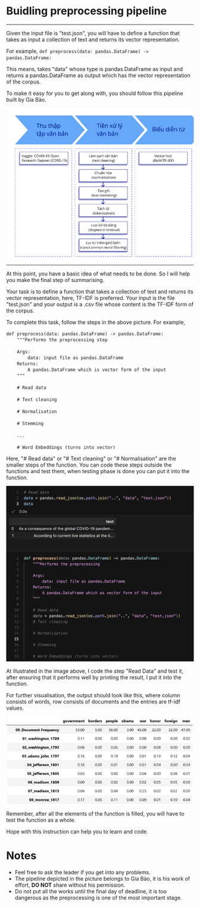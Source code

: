 # Buidling preprocessing pipeline
---
Given the input file is "test.json", you will have to define a function that takes as input a collection of text and returns its vector representation.

For example,
    `def preprocess(data: pandas.DataFrame) -> pandas.DataFrame:`

This means, takes "data" whose type is pandas.DataFrame as input and returns a pandas.DataFrame as output which has the vector representation of the corpus.

To make it easy for you to get along with, you should follow this pipeline built by Gia Bảo. 

![Preprocessing Pipeline](../.img/pipe.png)

---

At this point, you have a basic idea of what needs to be done. So I will help you make the final step of summarising.

Your task is to define a function that takes a collection of text and returns its vector representation, here, TF-IDF is preferred. Your input is the file "test.json" and your output is a .csv file whose content is the TF-IDF form of the corpus.

To complete this task, follow the steps in the above picture. For example,

```
def preprocess(data: pandas.DataFrame) -> pandas.DataFrame:
    """Performs the preprocessing step
    
    Args:
        data: input file as pandas.DataFrame
    Returns:
        A pandas.DataFrame which is vector form of the input
    """

    # Read data

    # Text cleaning

    # Normalisation

    # Stemming

    ...

    # Word Embeddings (turns into vector)
``` 

Here, "# Read data" or "# Text cleaning" or "# Normalisation" are the smaller steps of the function. You can code these steps outside the functions and test them, when testing phase is done you can put it into the function. 

![Preprocessing Pipeline](../.img/illustration.png)

At illustrated in the image above, I code the step "Read Data" and test it, after ensuring that it performs well by printing the result, I put it into the function.

For further visualisation, the output should look like this, where column consists of words, row consists of documents and the entries are tf-idf values. 

![Output example](../.img/tfidf_illustration.jpg)

Remember, after all the elements of the function is filled, you will have to test the function as a whole. 

Hope with this instruction can help you to learn and code. 

# Notes

- Feel free to ask the leader if you get into any problems.
- The pipeline depicted in the picture belongs to Gia Bảo, it is his work of effort, __DO NOT__ share without his permission.
- Do not put all the works until the final day of deadline, it is too dangerous as the preprocessing is one of the most important stage. 
